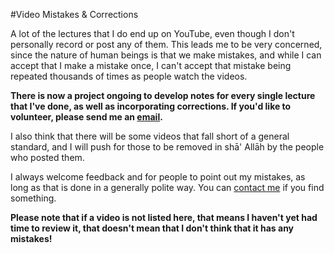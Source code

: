 [title: Muhammad Tim Humble's Video Mistakes and Corrections - muhammadtim.com]:/
[menu: Corrections]:/
[menu-locgroup: primary]:/
[order: 4]:/

#Video Mistakes & Corrections

A lot of the lectures that I do end up on YouTube, even though I don't personally record or post any of them. This leads me to be very concerned, since the nature of human beings is that we make mistakes, and while I can accept that I make a mistake once, I can't accept that mistake being repeated thousands of times as people watch the videos.

**There is now a project ongoing to develop notes for every single lecture that I've done, as well as incorporating corrections. If you'd like to volunteer, please send me an [email](/email).**

I also think that there will be some videos that fall short of a general standard, and I will push for those to be removed in shā' Allāh by the people who posted them.

I always welcome feedback and for people to point out my mistakes, as long as that is done in a generally polite way. You can [contact me](/contact) if you find something.

**Please note that if a video is not listed here, that means I haven't yet had time to review it, that doesn't mean that I don't think that it has any mistakes!**




